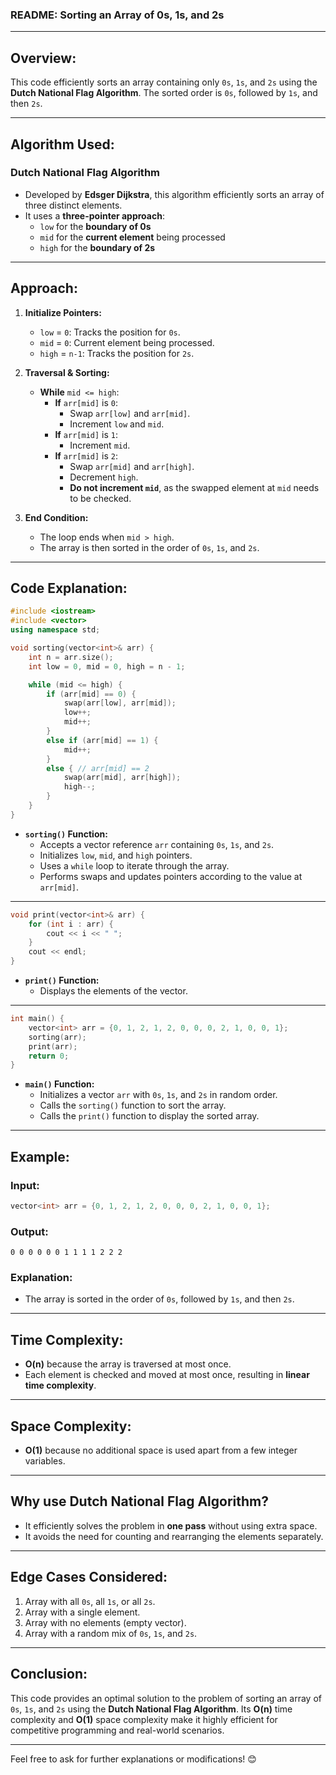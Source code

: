 
### **README: Sorting an Array of 0s, 1s, and 2s**  

---

## **Overview:**  
This code efficiently sorts an array containing only `0s`, `1s`, and `2s` using the **Dutch National Flag Algorithm**. The sorted order is `0s`, followed by `1s`, and then `2s`.  

---

## **Algorithm Used:**  
### **Dutch National Flag Algorithm**  
- Developed by **Edsger Dijkstra**, this algorithm efficiently sorts an array of three distinct elements.  
- It uses a **three-pointer approach**:  
  - `low` for the **boundary of 0s**  
  - `mid` for the **current element** being processed  
  - `high` for the **boundary of 2s**  

---

## **Approach:**  
1. **Initialize Pointers:**  
   - `low` = `0`: Tracks the position for `0s`.  
   - `mid` = `0`: Current element being processed.  
   - `high` = `n-1`: Tracks the position for `2s`.  

2. **Traversal & Sorting:**  
   - **While** `mid <= high`:  
     - **If** `arr[mid]` is `0`:  
       - Swap `arr[low]` and `arr[mid]`.  
       - Increment `low` and `mid`.  
     - **If** `arr[mid]` is `1`:  
       - Increment `mid`.  
     - **If** `arr[mid]` is `2`:  
       - Swap `arr[mid]` and `arr[high]`.  
       - Decrement `high`.  
       - **Do not increment `mid`**, as the swapped element at `mid` needs to be checked.  

3. **End Condition:**  
   - The loop ends when `mid > high`.  
   - The array is then sorted in the order of `0s`, `1s`, and `2s`.  

---

## **Code Explanation:**  
```cpp
#include <iostream>
#include <vector>
using namespace std;

void sorting(vector<int>& arr) {
    int n = arr.size();
    int low = 0, mid = 0, high = n - 1;

    while (mid <= high) {
        if (arr[mid] == 0) {
            swap(arr[low], arr[mid]);
            low++;
            mid++;
        } 
        else if (arr[mid] == 1) {
            mid++;
        } 
        else { // arr[mid] == 2
            swap(arr[mid], arr[high]);
            high--;
        }
    }
}
```

- **`sorting()` Function:**  
  - Accepts a vector reference `arr` containing `0s`, `1s`, and `2s`.  
  - Initializes `low`, `mid`, and `high` pointers.  
  - Uses a `while` loop to iterate through the array.  
  - Performs swaps and updates pointers according to the value at `arr[mid]`.  

---

```cpp
void print(vector<int>& arr) {
    for (int i : arr) {
        cout << i << " ";
    }
    cout << endl;
}
```
- **`print()` Function:**  
  - Displays the elements of the vector.  

---

```cpp
int main() {
    vector<int> arr = {0, 1, 2, 1, 2, 0, 0, 0, 2, 1, 0, 0, 1};
    sorting(arr);
    print(arr);
    return 0;
}
```
- **`main()` Function:**  
  - Initializes a vector `arr` with `0s`, `1s`, and `2s` in random order.  
  - Calls the `sorting()` function to sort the array.  
  - Calls the `print()` function to display the sorted array.  

---

## **Example:**  

### **Input:**  
```cpp
vector<int> arr = {0, 1, 2, 1, 2, 0, 0, 0, 2, 1, 0, 0, 1};
```

### **Output:**  
```
0 0 0 0 0 0 1 1 1 1 2 2 2 
```

### **Explanation:**  
- The array is sorted in the order of `0s`, followed by `1s`, and then `2s`.  

---

## **Time Complexity:**  
- **O(n)** because the array is traversed at most once.  
- Each element is checked and moved at most once, resulting in **linear time complexity**.  

---

## **Space Complexity:**  
- **O(1)** because no additional space is used apart from a few integer variables.  

---

## **Why use Dutch National Flag Algorithm?**  
- It efficiently solves the problem in **one pass** without using extra space.  
- It avoids the need for counting and rearranging the elements separately.  

---

## **Edge Cases Considered:**  
1. Array with all `0s`, all `1s`, or all `2s`.  
2. Array with a single element.  
3. Array with no elements (empty vector).  
4. Array with a random mix of `0s`, `1s`, and `2s`.  

---

## **Conclusion:**  
This code provides an optimal solution to the problem of sorting an array of `0s`, `1s`, and `2s` using the **Dutch National Flag Algorithm**. Its **O(n)** time complexity and **O(1)** space complexity make it highly efficient for competitive programming and real-world scenarios.  

---

Feel free to ask for further explanations or modifications! 😊
